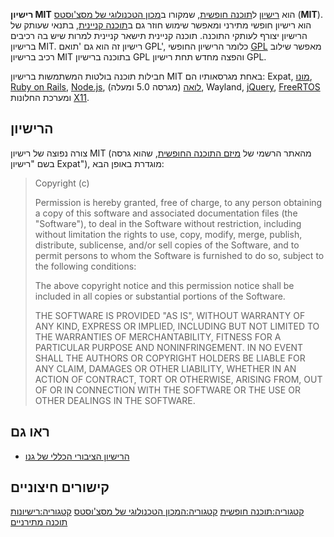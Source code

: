 **רישיון MIT** הוא [רישיון](רישיון_תוכנה "wikilink") ל[תוכנה חופשית](תוכנה_חופשית "wikilink"), שמקורו ב[מכון הטכנולוגי של מסצ'וסטס](המכון_הטכנולוגי_של_מסצ'וסטס "wikilink") (**MIT**). הוא רישיון חופשי מתירני ומאפשר שימוש חוזר גם ב[תוכנה קניינית](תוכנה_קניינית "wikilink"), בתנאי שעותק של הרישיון יצורף לעותקי התוכנה. תוכנה קניינית תישאר קניינית למרות שיש בה רכיבים ברישיון MIT. רישיון זה הוא גם 'תואם GPL', כלומר הרישיון החופשי [ GPL](הרישיון_הציבורי_הכללי_של_גנו "wikilink") מאפשר שילוב רכיב ברישיון MIT בתוכנה ברישיון GPL והפצה מחדש תחת רישיון GPL.

חבילות תוכנה בולטות המשתמשות ברישיון MIT באחת מגרסאותיו הם: Expat, [מונו](מונו_(תוכנה) "wikilink"), [Ruby on Rails](Ruby_on_Rails "wikilink"), [Node.js](Node.js "wikilink"), [לואה](לואה_(שפת_תכנות) "wikilink") (מגרסה 5.0 ומעלה), Wayland, [jQuery](jQuery "wikilink"), [FreeRTOS](FreeRTOS "wikilink") ומערכת החלונות [X11](X11 "wikilink").

## הרישיון

צורה נפוצה של רישיון MIT (מהאתר הרשמי של [מיזם התוכנה החופשית](מיזם_התוכנה_החופשית "wikilink"), שהוא גרסה בשם "רישיון Expat"), מוגדרת באופן הבא:

> Copyright (c) <year> <copyright holders>
>
> Permission is hereby granted, free of charge, to any person obtaining a copy of this software and associated documentation files (the "Software"), to deal in the Software without restriction, including without limitation the rights to use, copy, modify, merge, publish, distribute, sublicense, and/or sell copies of the Software, and to permit persons to whom the Software is furnished to do so, subject to the following conditions:
>
> The above copyright notice and this permission notice shall be included in all copies or substantial portions of the Software.
>
> THE SOFTWARE IS PROVIDED "AS IS", WITHOUT WARRANTY OF ANY KIND, EXPRESS OR IMPLIED, INCLUDING BUT NOT LIMITED TO THE WARRANTIES OF MERCHANTABILITY, FITNESS FOR A PARTICULAR PURPOSE AND NONINFRINGEMENT. IN NO EVENT SHALL THE AUTHORS OR COPYRIGHT HOLDERS BE LIABLE FOR ANY CLAIM, DAMAGES OR OTHER LIABILITY, WHETHER IN AN ACTION OF CONTRACT, TORT OR OTHERWISE, ARISING FROM, OUT OF OR IN CONNECTION WITH THE SOFTWARE OR THE USE OR OTHER DEALINGS IN THE SOFTWARE.

## ראו גם

-   [הרישיון הציבורי הכללי של גנו](הרישיון_הציבורי_הכללי_של_גנו "wikilink")

## קישורים חיצוניים

[קטגוריה:תוכנה חופשית](קטגוריה:תוכנה_חופשית "wikilink") [קטגוריה:המכון הטכנולוגי של מסצ'וסטס](קטגוריה:המכון_הטכנולוגי_של_מסצ'וסטס "wikilink") [קטגוריה:רישיונות תוכנה מתירניים](קטגוריה:רישיונות_תוכנה_מתירניים "wikilink")
